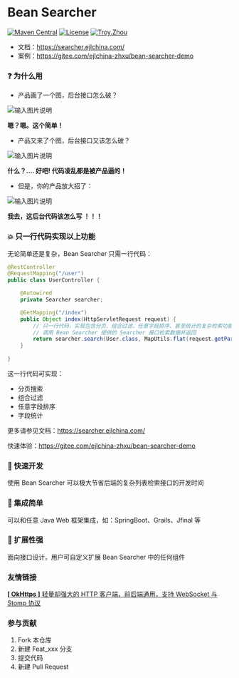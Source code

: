 # Bean Searcher

[![Maven Central](https://maven-badges.herokuapp.com/maven-central/com.ejlchina/bean-searcher/badge.svg)](https://maven-badges.herokuapp.com/maven-central/com.ejlchina/bean-searcher/)
[![License](https://img.shields.io/badge/license-Apache%202-4EB1BA.svg)](https://www.apache.org/licenses/LICENSE-2.0.html)
[![Troy.Zhou](https://img.shields.io/badge/%E4%BD%9C%E8%80%85-ejlchina-orange.svg)](https://github.com/ejlchina)

* 文档：https://searcher.ejlchina.com/
* 案例：https://gitee.com/ejlchina-zhxu/bean-searcher-demo

### ❓ 为什么用

* 产品画了一个图，后台接口怎么破？

![输入图片说明](https://images.gitee.com/uploads/images/2021/0101/172143_62355c4e_1393412.png "屏幕截图.png")

**嗯？嗯。这个简单！**

* 产品又来了个图，后台接口又该怎么破？

![输入图片说明](https://images.gitee.com/uploads/images/2021/0101/172608_d622bcd3_1393412.png "屏幕截图.png")

**什么？.... 好吧! 代码凌乱都是被产品逼的！**

* 但是，你的产品放大招了：

![输入图片说明](https://gitee.com/saodiyang/layui-soul-table/raw/master/img/tableFilter.gif "屏幕截图.png")

**我去，这后台代码该怎么写 ！！！**

### 💥 只一行代码实现以上功能

无论简单还是复杂，Bean Searcher 只需一行代码：

```java
@RestController
@RequestMapping("/user")
public class UserController {

    @Autowired
    private Searcher searcher;

    @GetMapping("/index")
    public Object index(HttpServletRequest request) {
        // 只一行代码，实现包含分页、组合过滤、任意字段排序、甚至统计的复杂检索功能
        // 调用 Bean Searcher 提供的 Searcher 接口检索数据并返回
        return searcher.search(User.class, MapUtils.flat(request.getParameterMap()));
    }
	
}
```

这一行代码可实现：

* 分页搜索
* 组合过滤
* 任意字段排序
* 字段统计

更多请参见文档：https://searcher.ejlchina.com/

快速体验：https://gitee.com/ejlchina-zhxu/bean-searcher-demo

### 🚀 快速开发

使用 Bean Searcher 可以极大节省后端的复杂列表检索接口的开发时间

### 🌱 集成简单

可以和任意 Java Web 框架集成，如：SpringBoot、Grails、Jfinal 等

### 🔨 扩展性强

面向接口设计，用户可自定义扩展 Bean Searcher 中的任何组件

### 友情链接

[**[ OkHttps ]** 轻量却强大的 HTTP 客户端，前后端通用，支持 WebSocket 与 Stomp 协议](https://gitee.com/ejlchina-zhxu/okhttps)

### 参与贡献

1.  Fork 本仓库
2.  新建 Feat_xxx 分支
3.  提交代码
4.  新建 Pull Request



